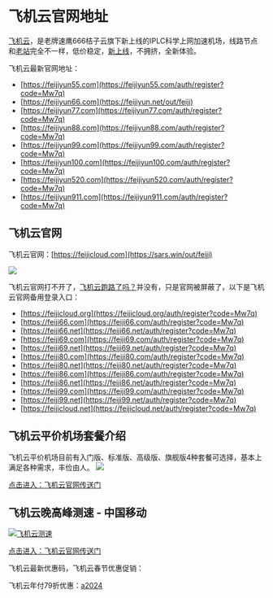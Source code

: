 # 飞机云官网地址

[飞机云](https://feijiyun.net/tag/feijicloud/)，是老牌速鹰666桔子云旗下新上线的IPLC科学上网加速机场，线路节点和[老站](https://sars.win/out/jikess)完全不一样，低价稳定，[新上线](https://sars.win/119)，不拥挤，全新体验。

飞机云最新官网地址：

*   [https://feijiyun55.com](https://feijiyun55.com/auth/register?code=Mw7q)
*   [https://feijiyun66.com](https://feijiyun.net/out/feiji)
*   [https://feijiyun77.com](https://feijiyun77.com/auth/register?code=Mw7q)
*   [https://feijiyun88.com](https://feijiyun88.com/auth/register?code=Mw7q)
*   [https://feijiyun99.com](https://feijiyun99.com/auth/register?code=Mw7q)
*   [https://feijiyun100.com](https://feijiyun100.com/auth/register?code=Mw7q)
*   [https://feijiyun520.com](https://feijiyun520.com/auth/register?code=Mw7q)
*   [https://feijiyun911.com](https://feijiyun911.com/auth/register?code=Mw7q)

飞机云官网
-----

飞机云官网：[https://feijicloud.com](https://sars.win/out/feiji) 

[![](https://sars.win/wp-content/uploads/2023/08/119_uxtt_20230808_232840.png)](https://sars.win/wp-content/uploads/2023/08/119_uxtt_20230808_232840.png) 

飞机云官网打不开了，[飞机云跑路了吗？](https://feijiyun.net/tag/%e9%a3%9e%e6%9c%ba%e4%ba%91%e8%b7%91%e8%b7%af%e4%ba%86%e5%90%97%ef%bc%9f/)并没有，只是官网被屏蔽了，以下是飞机云官网备用登录入口：

*   [https://feijicloud.org](https://feijicloud.org/auth/register?code=Mw7q)
*   [https://feiji66.com](https://feiji66.com/auth/register?code=Mw7q)
*   [https://feiji66.net](https://feiji66.net/auth/register?code=Mw7q)
*   [https://feiji69.com](https://feiji69.com/auth/register?code=Mw7q)
*   [https://feiji69.net](https://feiji69.net/auth/register?code=Mw7q)
*   [https://feiji80.com](https://feiji80.com/auth/register?code=Mw7q)
*   [https://feiji80.net](https://feiji80.net/auth/register?code=Mw7q)
*   [https://feiji86.com](https://feiji86.com/auth/register?code=Mw7q)
*   [https://feiji86.net](https://feiji86.net/auth/register?code=Mw7q)
*   [https://feiji99.com](https://feiji99.com/auth/register?code=Mw7q)
*   [https://feiji99.net](https://feiji99.net/auth/register?code=Mw7q)
*   [https://feijicloud.net](https://feijicloud.net/auth/register?code=Mw7q)

飞机云平价机场套餐介绍
-----------

飞机云平价机场目前有入门版、标准版、高级版、旗舰版4种套餐可选择，基本上满足各种需求，丰俭由人。 [![](https://sars.win/wp-content/uploads/2023/08/119_uxtt_20230808_233121.png)](https://feijiyun.net/out/feiji)

[点击进入：飞机云官网传送门](https://sars.win/out/feiji)

飞机云晚高峰测速 - 中国移动
---------------

[![飞机云测速](https://sars.win/wp-content/uploads/2023/08/119_uxtt_20230808_233210.png)](https://sars.win/out/feiji)

[点击进入：飞机云官网传送门](https://sars.win/out/feiji)

飞机云最新优惠码，飞机云春节优惠促销：

飞机云年付79折优惠：[a2024](https://sars.win/out/feiji)
